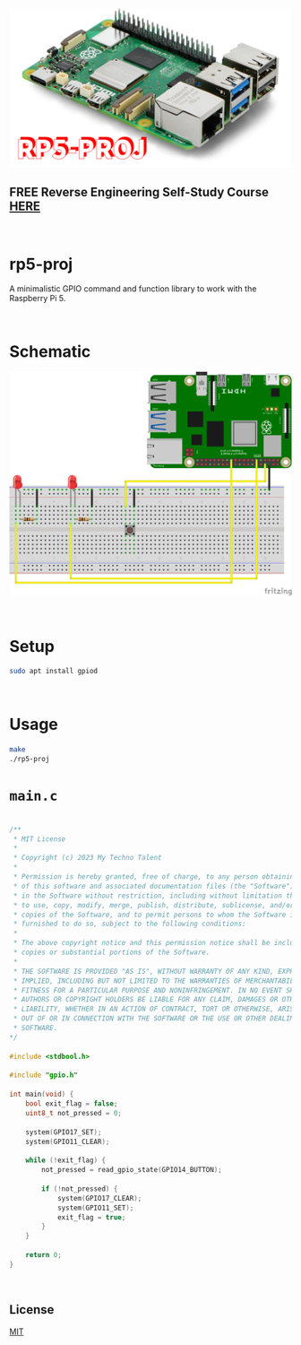 ![image](https://github.com/mytechnotalent/rp5-proj/blob/main/rp5-proj.png?raw=true)

## FREE Reverse Engineering Self-Study Course [HERE](https://github.com/mytechnotalent/Reverse-Engineering-Tutorial)

<br>

# rp5-proj
A minimalistic GPIO command and function library to work with the Raspberry Pi 5.

<br>

# Schematic
![image](https://github.com/mytechnotalent/rp5-proj/blob/main/rp5-proj-schematic.png?raw=true)

<br>

# Setup
```bash
sudo apt install gpiod
```

<br>

# Usage
```bash
make
./rp5-proj
```

# `main.c`
```c

/**
 * MIT License
 *
 * Copyright (c) 2023 My Techno Talent
 *
 * Permission is hereby granted, free of charge, to any person obtaining a copy
 * of this software and associated documentation files (the "Software"), to deal
 * in the Software without restriction, including without limitation the rights
 * to use, copy, modify, merge, publish, distribute, sublicense, and/or sell
 * copies of the Software, and to permit persons to whom the Software is
 * furnished to do so, subject to the following conditions:
 *
 * The above copyright notice and this permission notice shall be included in all
 * copies or substantial portions of the Software.
 *
 * THE SOFTWARE IS PROVIDED "AS IS", WITHOUT WARRANTY OF ANY KIND, EXPRESS OR
 * IMPLIED, INCLUDING BUT NOT LIMITED TO THE WARRANTIES OF MERCHANTABILITY,
 * FITNESS FOR A PARTICULAR PURPOSE AND NONINFRINGEMENT. IN NO EVENT SHALL THE
 * AUTHORS OR COPYRIGHT HOLDERS BE LIABLE FOR ANY CLAIM, DAMAGES OR OTHER
 * LIABILITY, WHETHER IN AN ACTION OF CONTRACT, TORT OR OTHERWISE, ARISING FROM,
 * OUT OF OR IN CONNECTION WITH THE SOFTWARE OR THE USE OR OTHER DEALINGS IN THE
 * SOFTWARE.
*/

#include <stdbool.h>

#include "gpio.h"

int main(void) {
    bool exit_flag = false;
    uint8_t not_pressed = 0;

    system(GPIO17_SET);
    system(GPIO11_CLEAR);

    while (!exit_flag) {
        not_pressed = read_gpio_state(GPIO14_BUTTON);

        if (!not_pressed) {
            system(GPIO17_CLEAR);
            system(GPIO11_SET);
            exit_flag = true;
        }
    }

    return 0;
}
```

<br>

## License
[MIT](https://raw.githubusercontent.com/mytechnotalent/rp5-proj/main/LICENSE)
